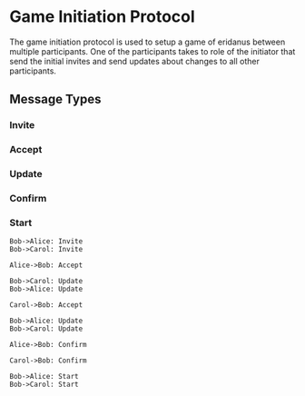 # Game Initiation Protocol

The game initiation protocol is used to setup a game of eridanus between multiple participants. One of the participants takes to role of the initiator that send the initial invites and send updates about changes to all other participants.

## Message Types

### Invite

### Accept

### Update

### Confirm

### Start

```
Bob->Alice: Invite
Bob->Carol: Invite

Alice->Bob: Accept

Bob->Carol: Update
Bob->Alice: Update

Carol->Bob: Accept

Bob->Alice: Update
Bob->Carol: Update

Alice->Bob: Confirm

Carol->Bob: Confirm

Bob->Alice: Start
Bob->Carol: Start
```